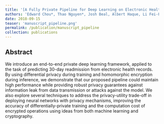 ```yaml
---
title: '[A Fully Private Pipeline for Deep Learning on Electronic Health Records](https://arxiv.org/abs/1811.09951)'
authors: 'Edward Chou*, Thao Nguyen*, Josh Beal, Albert Haque, Li Fei-Fei'
date: 2018-09-15
teaser: 'manuscript_pipeline.png'
permalink: /publication/manuscript_pipeline
collection: publications
---
```


Abstract
-------
We introduce an end-to-end private deep learning framework, applied to the task of predicting 30-day readmission from electronic health records. By using differential privacy during training and homomorphic encryption during inference, we demonstrate that our proposed pipeline could maintain high performance while providing robust privacy guarantees against information leak from data transmission or attacks against the model. We also explore several techniques to address the privacy-utility trade-off in deploying neural networks with privacy mechanisms, improving the accuracy of differentially-private training and the computation cost of encrypted operations using ideas from both machine learning and cryptography.